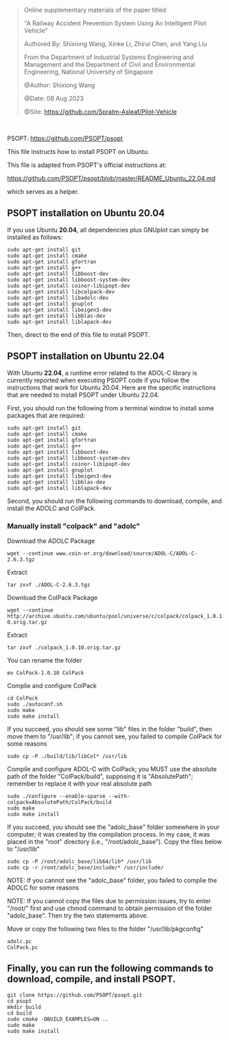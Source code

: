 > Online supplementary materials of the paper titled 
> 
> "A Railway Accident Prevention System Using An Intelligent Pilot Vehicle"
> 
> Authored By: Shixiong Wang, Xinke Li, Zhirui Chen, and Yang Liu
> 
> From the Department of Industrial Systems Engineering and Management and the Department of Civil and Environmental Engineering, National University of Singapore
> 
> @Author: Shixiong Wang
> 
> @Date: 08 Aug 2023
> 
> @Site: https://github.com/Spratm-Asleaf/Pilot-Vehicle

$~$

PSOPT: https://github.com/PSOPT/psopt 

This file instructs how to install PSOPT on Ubuntu.

This file is adapted from PSOPT's official instructions at: 

https://github.com/PSOPT/psopt/blob/master/README_Ubuntu_22.04.md 

which serves as a helper.

## PSOPT installation on Ubuntu 20.04
If you use Ubuntu **20.04**, all dependencies plus GNUplot can simply be installed as follows:

````
sudo apt-get install git
sudo apt-get install cmake
sudo apt-get install gfortran
sudo apt-get install g++
sudo apt-get install libboost-dev
sudo apt-get install libboost-system-dev
sudo apt-get install coinor-libipopt-dev
sudo apt-get install libcolpack-dev
sudo apt-get install libadolc-dev
sudo apt-get install gnuplot
sudo apt-get install libeigen3-dev
sudo apt-get install libblas-dev
sudo apt-get install liblapack-dev
````

Then, direct to the end of this file to install PSOPT.

## PSOPT installation on Ubuntu 22.04

With Ubuntu **22.04**, a runtime error related to the ADOL-C library is currently reported when executing PSOPT code if you follow the instructions that work for Ubuntu 20.04. 
Here are the specific instructions that are needed to install PSOPT under Ubuntu 22.04.

First, you should run the following from a terminal window to install some packages that are required:

````
sudo apt-get install git
sudo apt-get install cmake
sudo apt-get install gfortran
sudo apt-get install g++
sudo apt-get install libboost-dev
sudo apt-get install libboost-system-dev
sudo apt-get install coinor-libipopt-dev
sudo apt-get install gnuplot
sudo apt-get install libeigen3-dev
sudo apt-get install libblas-dev
sudo apt-get install liblapack-dev
````

Second, you should run the following commands to download, compile, and install the ADOLC and ColPack.

### Manually install "colpack" and "adolc"

Download the ADOLC Package

``
wget --continue www.coin-or.org/download/source/ADOL-C/ADOL-C-2.6.3.tgz
``

Extract

``
tar zxvf ./ADOL-C-2.6.3.tgz
``

Download the ColPack Package

``
wget --continue http://archive.ubuntu.com/ubuntu/pool/universe/c/colpack/colpack_1.0.10.orig.tar.gz
``

Extract

``
tar zxvf ./colpack_1.0.10.orig.tar.gz
``

You can rename the folder

``
mv ColPack-1.0.10 ColPack
``

Complie and configure ColPack

````
cd ColPack
sudo ./autoconf.sh
sudo make
sudo make install
````

If you succeed, you should see some "lib" files in the folder "build", then move them to "/usr/lib"; if you cannot see, you failed to compile ColPack for some reasons

``
sudo cp -P ./build/lib/libCol* /usr/lib
``

Compile and configure ADOL-C with ColPack; you MUST use the absolute path of the folder "ColPack/build", supposing it is "AbsolutePath"; remember to replace it with your real absolute path

````
sudo ./configure --enable-sparse --with-colpack=AbsolutePath/ColPack/build
sudo make
sudo make install
````

If you succeed, you should see the "adolc_base" folder somewhere in your computer; it was created by the compilation process. In my case, it was placed in the "root" directory (i.e., "/root/adolc_base"). Copy the files below to "/usr/lib"

````
sudo cp -P /root/adolc_base/lib64/lib* /usr/lib
sudo cp -r /root/adolc_base/include/* /usr/include/
````

NOTE: If you cannot see the "adolc_base" folder, you failed to complie the ADOLC for some reasons

NOTE: If you cannot copy the files due to permission issues, try to enter "/root/" first and use chmod command to obtain permission of the folder "adolc_base". Then try the two statements above.

Move or copy the following two files to the folder "/usr/lib/pkgconfig"
````
adolc.pc
ColPack.pc
````

## Finally, you can run the following commands to download, compile, and install PSOPT.

````
git clone https://github.com/PSOPT/psopt.git
cd psopt
mkdir build
cd build
sudo cmake -DBUILD_EXAMPLES=ON ..
sudo make
sudo make install
````
